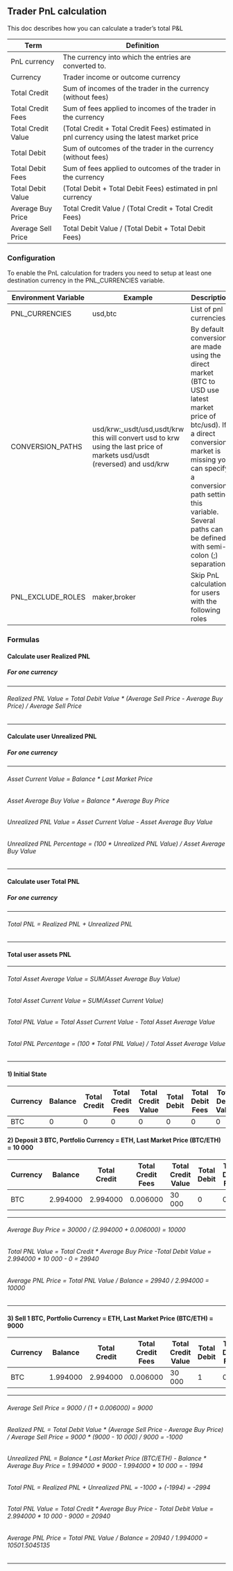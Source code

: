 ## Trader PnL calculation

This doc describes how you can calculate a trader’s total P&L

| Term               | Definition                                                   |
| ------------------ | ------------------------------------------------------------ |
| PnL currency       | The currency into which the entries are converted to.        |
| Currency           | Trader income or outcome currency                            |
| Total Credit       | Sum of incomes of the trader in the currency (without fees)  |
| Total Credit Fees  | Sum of fees applied to incomes of the trader in the currency |
| Total Credit Value | (Total Credit + Total Credit Fees) estimated in pnl currency using the latest market price |
| Total Debit        | Sum of outcomes of the trader in the currency (without fees) |
| Total Debit Fees   | Sum of fees applied to outcomes of the trader in the currency |
| Total Debit Value  | (Total Debit + Total Debit Fees) estimated in pnl currency   |
| Average Buy Price  | Total Credit Value / (Total Credit + Total Credit Fees)      |
| Average Sell Price | Total Debit Value / (Total Debit + Total Debit Fees)         |

### Configuration

To enable the PnL calculation for traders you need to setup at least one destination currency in the PNL_CURRENCIES variable.

| Environment Variable | Example                                                      | Description                                                  |
| -------------------- | ------------------------------------------------------------ | ------------------------------------------------------------ |
| PNL_CURRENCIES       | usd,btc                                                      | List of pnl currencies                                       |
| CONVERSION_PATHS     | usd/krw:_usdt/usd,usdt/krw this will convert usd to krw using the last price of markets usd/usdt (reversed) and usd/krw | By default conversions are made using the direct market (BTC to USD use latest market price of btc/usd). If a direct conversion market is missing you can specify a conversion path setting this variable. Several paths can be defined with semi-colon (;) separation. |
| PNL_EXCLUDE_ROLES    | maker,broker                                                 | Skip PnL calculation for users with the following roles      |


### Formulas
#### Calculate user Realized PNL
##### For one currency
-----
###### Realized PNL Value = Total Debit Value * (Average Sell Price - Average Buy Price) / Average Sell Price
-----
#### Calculate user Unrealized PNL
##### For one currency
-----
###### Asset Current Value = Balance * Last Market Price
###### Asset Average Buy Value = Balance * Average Buy Price
###### Unrealized PNL Value =  Asset Current Value - Asset Average Buy Value
###### Unrealized PNL Percentage = (100 * Unrealized PNL Value) / Asset Average Buy Value
-----
#### Calculate user Total PNL
##### For one currency
-----
###### Total PNL = Realized PNL + Unrealized PNL
-----
#### Total user assets PNL
-----
###### Total Asset Average Value =  SUM(Asset Average Buy Value)
###### Total Asset Current Value = SUM(Asset Current Value)
###### Total PNL Value = Total Asset Current Value - Total Asset Average Value
###### Total PNL Percentage = (100 * Total PNL Value) / Total Asset Average Value
-----
#### 1) Initial State


|Currency| Balance |Total Credit | Total Credit Fees | Total Credit Value | Total Debit | Total Debit Fees | Total Debit Value  |  Average Buy Price | Average Sell Price | Realized PNL | Unrealized PNL| Total PNL | Average PNL Price |Total PNL Value|
|---|---|---|---|---|---|---| ---|---|---|---|---|---|---|---|
| BTC | 0 | 0  | 0 | 0  | 0  | 0 | 0 | 0 | 0| 0| 0| 0| 0 | 0|

#### 2) Deposit 3 BTC, Portfolio Currency = ETH, Last Market Price (BTC/ETH) = 10 000

|Currency| Balance |Total Credit | Total Credit Fees | Total Credit Value | Total Debit | Total Debit Fees | Total Debit Value  |  Average Buy Price | Average Sell Price | Realized PNL | Unrealized PNL| Total PNL | Average PNL Price |Total PNL Value|
|---|---|---|---|---|---|---| ---|---|---|---|---|---|---|---|
| BTC | 2.994000 | 2.994000  | 0.006000 | 30 000  | 0  | 0 | 0 | 10 000| 0| 0| 0| 0| 10000 | 29940 |
-------
###### Average Buy Price = 30000 / (2.994000 + 0.006000) = 10000
###### Total PNL Value = Total Credit * Average Buy Price -Total Debit Value = 2.994000 * 10 000 - 0 = 29940
###### Average PNL Price = Total PNL Value / Balance = 29940 / 2.994000 = 10000
------
#### 3) Sell 1 BTC, Portfolio Currency = ETH, Last Market Price (BTC/ETH) = 9000

|Currency| Balance |Total Credit | Total Credit Fees | Total Credit Value | Total Debit | Total Debit Fees | Total Debit Value  |  Average Buy Price | Average Sell Price | Realized PNL | Unrealized PNL| Total PNL | Average PNL Price |Total PNL Value|
|---|---|---|---|---|---|---| ---|---|---|---|---|---|---|---|
| BTC| 1.994000 | 2.994000 | 0.006000| 30 000  | 1 | 0 | 9000 | 10 000 | 9000 | -1000| -1994| -2994 | 10501.5045135 | 20940 |
------
###### Average Sell Price = 9000 / (1 + 0.006000) = 9000
###### Realized PNL = Total Debit Value * (Average Sell Price - Average Buy Price) / Average Sell Price = 9000 * (9000 - 10 000) / 9000 = -1000
###### Unrealized PNL = Balance * Last Market Price (BTC/ETH) - Balance * Average Buy Price = 1.994000 * 9000 - 1.994000 * 10 000 = - 1994
###### Total PNL = Realized PNL + Unrealized PNL = -1000 + (-1994) = -2994
###### Total PNL Value = Total Credit * Average Buy Price - Total Debit Value = 2.994000 * 10 000 - 9000 = 20940
###### Average PNL Price = Total PNL Value / Balance = 20940 / 1.994000 = 10501.5045135
-----
